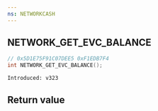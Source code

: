 ```yaml
---
ns: NETWORKCASH
---
```

## NETWORK_GET_EVC_BALANCE

```c
// 0x5D1E75F91C07DEE5 0xF1EDB7F4
int NETWORK_GET_EVC_BALANCE();
```

```
Introduced: v323
```


## Return value
